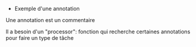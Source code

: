 * Exemple d'une annotation

Une annotation est un commentaire

Il a besoin d'un "processor": 
fonction qui recherche certaines annotations pour faire un type de tâche